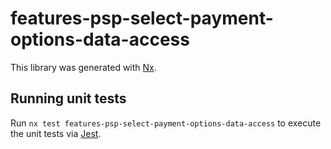 # features-psp-select-payment-options-data-access

This library was generated with [Nx](https://nx.dev).

## Running unit tests

Run `nx test features-psp-select-payment-options-data-access` to execute the unit tests via [Jest](https://jestjs.io).
